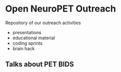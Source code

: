 # Open NeuroPET Outreach

Repository of our outreach activities
- presentations
- educational material
- coding sprints
- brain hack

## Talks about PET BIDS
